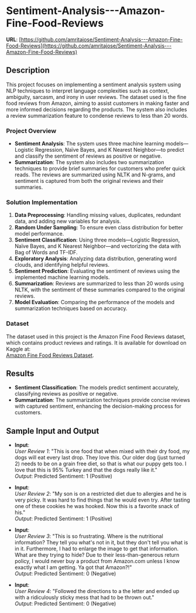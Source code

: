 # Sentiment-Analysis---Amazon-Fine-Food-Reviews  
**URL**: [https://github.com/amritajose/Sentiment-Analysis---Amazon-Fine-Food-Reviews](https://github.com/amritajose/Sentiment-Analysis---Amazon-Fine-Food-Reviews)  

## Description  
This project focuses on implementing a sentiment analysis system using NLP techniques to interpret language complexities such as context, ambiguity, sarcasm, and irony in user reviews. The dataset used is the fine food reviews from Amazon, aiming to assist customers in making faster and more informed decisions regarding the products. The system also includes a review summarization feature to condense reviews to less than 20 words.

### Project Overview  
- **Sentiment Analysis**: The system uses three machine learning models—Logistic Regression, Naïve Bayes, and K Nearest Neighbor—to predict and classify the sentiment of reviews as positive or negative.
- **Summarization**: The system also includes two summarization techniques to provide brief summaries for customers who prefer quick reads. The reviews are summarized using NLTK and N-grams, and sentiment is captured from both the original reviews and their summaries.

### Solution Implementation  
1. **Data Preprocessing**: Handling missing values, duplicates, redundant data, and adding new variables for analysis.
2. **Random Under Sampling**: To ensure even class distribution for better model performance.
3. **Sentiment Classification**: Using three models—Logistic Regression, Naïve Bayes, and K Nearest Neighbor—and vectorizing the data with Bag of Words and TF-IDF.
4. **Exploratory Analysis**: Analyzing data distribution, generating word clouds, and identifying helpful reviews.
5. **Sentiment Prediction**: Evaluating the sentiment of reviews using the implemented machine learning models.
6. **Summarization**: Reviews are summarized to less than 20 words using NLTK, with the sentiment of these summaries compared to the original reviews.
7. **Model Evaluation**: Comparing the performance of the models and summarization techniques based on accuracy.

### Dataset  
The dataset used in this project is the Amazon Fine Food Reviews dataset, which contains product reviews and ratings. It is available for download on Kaggle at:  
[Amazon Fine Food Reviews Dataset](https://www.kaggle.com/snap/amazon-fine-food-reviews).

## Results  
- **Sentiment Classification**: The models predict sentiment accurately, classifying reviews as positive or negative.
- **Summarization**: The summarization techniques provide concise reviews with captured sentiment, enhancing the decision-making process for customers.
  
## Sample Input and Output  
- **Input**:  
  *User Review 1*: "This is one food that when mixed with their dry food, my dogs will eat every last drop. They love this. Our older dog (just turned 2) needs to be on a grain free diet, so that is what our puppy gets too. I love that this is 95% Turkey and that the dogs really like it."  
  *Output*: Predicted Sentiment: 1 (Positive)

- **Input**:  
  *User Review 2*: "My son is on a restricted diet due to allergies and he is very picky. It was hard to find things that he would even try. After tasting one of these cookies he was hooked. Now this is a favorite snack of his."  
  *Output*: Predicted Sentiment: 1 (Positive)

- **Input**:  
  *User Review 3*: "This is so frustrating. Where is the nutritional information? They tell you what's not in it, but they don't tell you what is in it. Furthermore, I had to enlarge the image to get that information. What are they trying to hide? Due to their less-than-generous return policy, I would never buy a product from Amazon.com unless I know exactly what I am getting. Ya got that Amazon?!"  
  *Output*: Predicted Sentiment: 0 (Negative)

- **Input**:  
  *User Review 4*: "Followed the directions to a the letter and ended up with a ridiculously sticky mess that had to be thrown out."  
  *Output*: Predicted Sentiment: 0 (Negative)